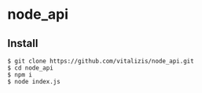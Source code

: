 # node_api

## Install

    $ git clone https://github.com/vitalizis/node_api.git
    $ cd node_api
    $ npm i
    $ node index.js
